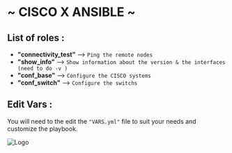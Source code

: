 # ~ CISCO X ANSIBLE ~ 

## List of roles :
- **"connectivity_test"**
 --> 
`Ping the remote nodes`
- **"show_info"**
 --> 
`Show information about the version & the interfaces (need to do -v )`
- **"conf_base"**
 --> 
`Configure the CISCO systems`
- **"conf_switch"**
 --> 
`Configure the switchs`

## Edit Vars :
You will need to the edit the `"VARS.yml"` file to suit your needs and customize the playbook.

![Logo](https://media.licdn.com/dms/image/D5612AQHnijgzV7qlCw/article-cover_image-shrink_600_2000/0/1698729502059?e=2147483647&v=beta&t=qJcTqaDJWis2hXc1G9l3xo-Z_FI3AuV85Laij_-ZRbI)
